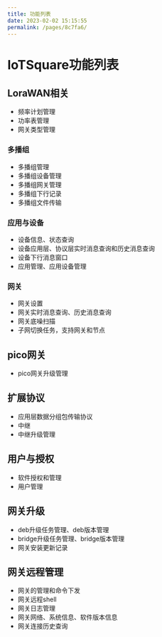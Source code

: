 ```yaml
---
title: 功能列表
date: 2023-02-02 15:15:55
permalink: /pages/8c7fa6/
---
```

# IoTSquare功能列表
## LoraWAN相关
* 频率计划管理
* 功率表管理
* 网关类型管理

### 多播组
* 多播组管理
* 多播组设备管理
* 多播组网关管理
* 多播组下行记录
* 多播组文件传输

### 应用与设备
* 设备信息、状态查询
* 设备应用层、协议层实时消息查询和历史消息查询
* 设备下行消息窗口
* 应用管理、应用设备管理

### 网关
* 网关设置
* 网关实时消息查询、历史消息查询
* 网关底噪扫描
* 子网切换任务，支持网关和节点

## pico网关
* pico网关升级管理

## 扩展协议
* 应用层数据分组包传输协议
* 中继
* 中继升级管理

## 用户与授权
* 软件授权和管理
* 用户管理

## 网关升级
* deb升级任务管理、deb版本管理
* bridge升级任务管理、bridge版本管理
* 网关安装更新记录

## 网关远程管理
* 网关的管理和命令下发
* 网关远程shell
* 网关日志管理
* 网关网络、系统信息、软件版本信息
* 网关连接历史查询
